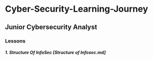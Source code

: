 # Cyber-Security-Learning-Journey


## Junior Cybersecurity Analyst

### Lessons
    
##### 1. Structure Of InfoSec [Structure of Infosec.md]
